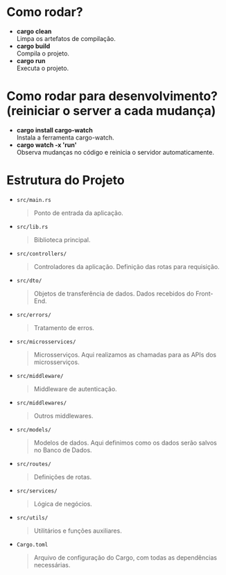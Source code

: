 # Como rodar?
- **cargo clean**  
  Limpa os artefatos de compilação.
- **cargo build**  
  Compila o projeto.
- **cargo run**  
  Executa o projeto.

# Como rodar para desenvolvimento? (reiniciar o server a cada mudança)
- **cargo install cargo-watch**  
  Instala a ferramenta cargo-watch.
- **cargo watch -x 'run'**  
  Observa mudanças no código e reinicia o servidor automaticamente.

# Estrutura do Projeto

- `src/main.rs`  
  > Ponto de entrada da aplicação.
- `src/lib.rs`  
  > Biblioteca principal.
- `src/controllers/`  
  > Controladores da aplicação. Definição das rotas para requisição.
- `src/dto/`  
  > Objetos de transferência de dados. Dados recebidos do Front-End.
- `src/errors/`  
  > Tratamento de erros.
- `src/microsservices/`  
  > Microsserviços. Aqui realizamos as chamadas para as APIs dos microsserviços.
- `src/middleware/`  
  > Middleware de autenticação.
- `src/middlewares/`  
  > Outros middlewares.
- `src/models/`  
  > Modelos de dados. Aqui definimos como os dados serão salvos no Banco de Dados.
- `src/routes/`  
  > Definições de rotas.
- `src/services/`  
  > Lógica de negócios.
- `src/utils/`  
  > Utilitários e funções auxiliares.
- `Cargo.toml`  
  > Arquivo de configuração do Cargo, com todas as dependências necessárias.